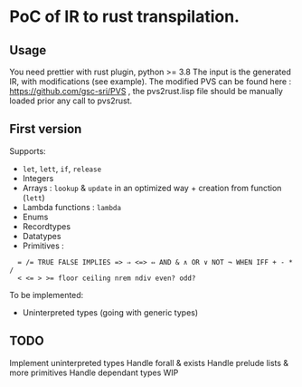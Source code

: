 PoC of IR to rust transpilation.
===

## Usage

You need prettier with rust plugin, python >= 3.8
The input is the generated IR, with modifications (see example). The modified PVS
can be found here : https://github.com/gsc-sri/PVS , the pvs2rust.lisp file should be manually loaded prior any call to pvs2rust. 

## First version

Supports:
 - `let`, `lett`, `if`, `release`
 - Integers
 - Arrays : `lookup` & `update` in an optimized way + creation from function (`lett`)
 - Lambda functions : `lambda`
 - Enums
 - Recordtypes
 - Datatypes
 - Primitives : 
 ```PVS
   = /= TRUE FALSE IMPLIES => ⇒ <=> ⇔ AND & ∧ OR ∨ NOT ¬ WHEN IFF + - * /
   < <= > >= floor ceiling nrem ndiv even? odd? 
 ```

 To be implemented:
 - Uninterpreted types (going with generic types)

## TODO
Implement uninterpreted types
Handle forall & exists
Handle prelude lists & more primitives
Handle dependant types WIP